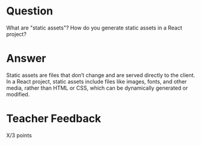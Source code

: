 # Question

What are "static assets"? How do you generate static assets in a React project?

# Answer
Static assets are files that don’t change and are served directly to the client. In a React project, static assets include files like images, fonts, and other media, rather than HTML or CSS, which can be dynamically generated or modified.
# Teacher Feedback

X/3 points
